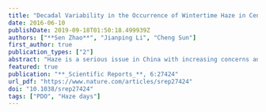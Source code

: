 ```yaml
---
title: "Decadal Variability in the Occurrence of Wintertime Haze in Central Eastern China Tied to the Pacific Decadal Oscillation"
date: 2016-06-10
publishDate: 2019-09-18T01:50:18.499939Z
authors: ["**Sen Zhao**", "Jianping Li", "Cheng Sun"]
first_author: true
publication_types: ["2"]
abstract: "Haze is a serious issue in China with increasing concerns and understanding the factors driving decadal-scale variations in haze occurrence is relevant for government policymaking. Using a comprehensive observational haze dataset, we demonstrate notable decadal fluctuations in the number of haze days (HD) during winter in central eastern China, showing a decline since the mid-1980s. The leading mode of the wintertime HD features an increasing trend for 1959–2012 in eastern China, highly correlated with China’s gross domestic product (GDP) that represents increasing trend of pollutant emissions and to a lesser extent meteorological factors. The second mode shows decadal variations in central eastern China associated with Pacific Decadal Oscillation (PDO). Observations and numerical simulations suggest that Mongolia High and corresponding descending motion tend to be enhanced (weakened) in central eastern China during the positive (negative) phase of PDO. With PDO shifting towards a negative phase, the weakened Mongolia High and ascending anomalies make the air unstable and conduce to the spread of pollutants, leading to the decline in the wintertime HD over central eastern China since the mid-1980s. Based on above physical mechanisms, a linear model based on PDO and GDP metrics provided a good fit to the observed HD."
featured: true
publication: "**_Scientific Reports_**, 6:27424"
url_pdf: "https://www.nature.com/articles/srep27424"
doi: "10.1038/srep27424"
tags: ["PDO", "Haze days"]
---
```


